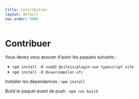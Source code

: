 ```yaml
---
title: Contribution
layout: default
nav_order: 9998
---
```


# Contribuer

Vous devez vous assurer d'avoir les paquets suivants :

- `npm install -D vue@3 @vitejs/plugin-vue typescript vite`  
- `npm install -D @vue/compiler-sfc`  

Installer les dépendances : `npm install`  

Build le paquet avant de push : `npm run build`  


